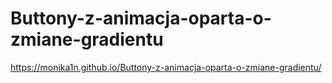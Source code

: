 # Buttony-z-animacja-oparta-o-zmiane-gradientu
https://monika1n.github.io/Buttony-z-animacja-oparta-o-zmiane-gradientu/
